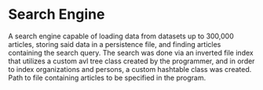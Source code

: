 # Search Engine 
A search engine capable of loading data from datasets up to 300,000 articles, storing said data in a persistence file, and finding articles containing the search query. The search was done via an inverted file index that utilizes a custom avl tree class created by the programmer, and in order to index organizations and persons, a custom hashtable class was created.
Path to file containing articles to be specified in the program.

